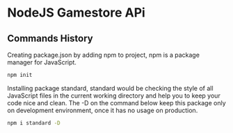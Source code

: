 # NodeJS Gamestore APi

## Commands History

Creating package.json by adding npm to project, npm is a package manager for JavaScript. 
```bash
npm init
```

Installing  package standard, standard would be checking the style of all JavaScript files in the current working directory and help you to keep your code nice and clean.
The -D on the command below keep this package only on development environment, once it has no usage on production.
```bash
npm i standard -D
```